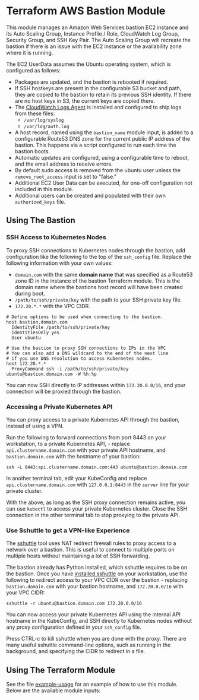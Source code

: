 # Terraform AWS Bastion Module

This module manages an Amazon Web Services bastion EC2 instance and its Auto Scaling Group, Instance Profile / Role, CloudWatch Log Group, Security Group, and SSH Key Pair. The Auto Scaling Group will recreate the bastion if there is an issue with the EC2 instance or the availability zone where it is running.

The EC2 UserData assumes the Ubuntu operating system, which is configured as follows:

* Packages are updated, and the bastion is rebooted if required.
* If SSH hostkeys are present in the configurable S3 bucket and path, they are copied to the bastion to retain its previous SSH identity. If there are no host keys in S3, the current keys are copied there.
* The [CloudWatch Logs Agent][] is installed and configured to ship logs from these files:
	* `/var/log/syslog`
	* `/var/log/auth.log`
* A host record, named using the `bastion_name` module input,  is added to a configurable Route53 DNS zone for the current public IP address of the bastion. This happens via a script configured to run each time the bastion boots.
* Automatic updates are configured, using a configurable time to reboot, and the email address to receive errors.
* By default sudo access is removed from the ubuntu user unless the `remove_root_access` input is set to "false."
* Additional EC2 User Data can be executed, for one-off configuration not included in this module.
* Additional users can be created and populated with their own `authorized_keys` file.

## Using The Bastion
### SSH Access to Kubernetes Nodes

To proxy SSH connections to Kubernetes nodes through the bastion, add configuration like the following to the top of the `ssh_config` file. Replace the following information with your own values:

* `domain.com` with the same **domain name** that was specified as a Route53 zone ID in the instance of the bastion Terraform module. This is the domain name where the bastions host record will have been created during boot.
* `/path/to/ssh/private/key` with the path to your SSH private key file.
* `172.20.*.*` with the VPC CIDR.

```
# Define options to be used when connecting to the bastion.
host bastion.domain.com
  IdentityFile /path/to/ssh/private/key
  IdentitiesOnly yes
  User ubuntu

# Use the bastion to proxy SSH connections to IPs in the VPC
# You can also add a DNS wildcard to the end of the next line
# if you use DNS resolution to access Kubernetes nodes.
host 172.20.*.*
  ProxyCommand ssh -i /path/to/ssh/private/key ubuntu@bastion.domain.com -W %h:%p
```

You can now SSH directly to IP addresses within `172.20.0.0/16`, and your connection will be proxied through the bastion.


### Accessing a Private Kubernetes API 

You can proxy access to a private Kubernetes API through the bastion, instead of using a VPN.

Run the following to forward connections from port 8443 on your workstation, to a private Kubernetes API, - replace `api.clustername.domain.com` with your private API hostname, and `bastion.domain.com` with the hostname of your bastion:

```
ssh -L 8443:api.clustername.domain.com:443 ubuntu@bastion.domain.com
```

In another terminal tab, edit your KubeConfig and replace `api.clustername.domain.com` with `127.0.0.1:8443` in the `server` line for your private cluster.

With the above, as long as the SSH proxy connection remains active, you can use `kubectl` to access your private Kubernetes cluster. Close the SSH connection in the other terminal tab to stop proxying to the private API.

### Use Sshuttle to get a VPN-like Experience

The [sshuttle](https://sshuttle.readthedocs.io/en/stable/) tool uses NAT redirect firewall rules to proxy access to a network over a bastion. This is useful to connect to multiple ports on multiple hosts without maintaining a lot of SSH forwarding.

The bastion already has Python installed, which sshuttle requires to be on the bastion. Once you have [installed sshuttle](https://sshuttle.readthedocs.io/en/stable/installation.html) on your workstation, use the following to redirect access to your VPC CIDR over the bastion - replacing `bastion.domain.com` with your bastion hostname, and `172.20.0.0/16` with your VPC CIDR:

```
sshuttle -r ubuntu@bastion.domain.com 172.20.0.0/16
```

You can now access your private Kubernetes API using the internal API hostname in the KubeConfig, and SSH directly to Kubernetes nodes without any proxy configuration defined in your `ssh_config` file.

Press CTRL-c to kill sshuttle when you are done with the proxy. There are many useful sshuttle command-line options, such as running in the background, and specifying the CIDR to redirect in a file.


[CloudWatch Logs Agent]: https://docs.aws.amazon.com/AmazonCloudWatch/latest/monitoring/Install-CloudWatch-Agent.html

## Using The Terraform Module

See the file [example-usage](./example-usage) for an example of how to use this module. Below are the available module inputs:
